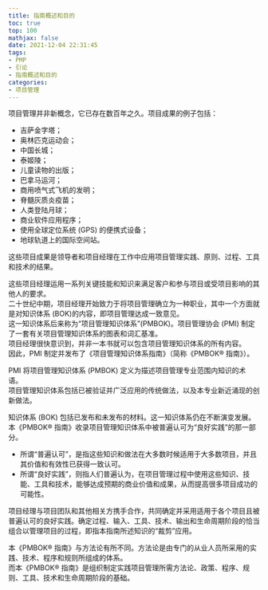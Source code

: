 ```yaml
---
title: 指南概述和目的
toc: true
top: 100
mathjax: false
date: 2021-12-04 22:31:45
tags:
- PMP
- 引论
- 指南概述和目的
categories:
- 项目管理
---
```

项目管理并非新概念，它已存在数百年之久。项目成果的例子包括：

- 吉萨金字塔；
- 奥林匹克运动会；
- 中国长城；
- 泰姬陵；
- 儿童读物的出版；
- 巴拿马运河；
- 商用喷气式飞机的发明；
- 脊髓灰质炎疫苗；
- 人类登陆月球；
- 商业软件应用程序；
- 使用全球定位系统 (GPS) 的便携式设备；
- 地球轨道上的国际空间站。  

这些项目成果是领导者和项目经理在工作中应用项目管理实践、原则、过程、工具和技术的结果。

这些项目经理运用一系列关键技能和知识来满足客户和参与项目或受项目影响的其他人的要求。  
二十世纪中期，项目经理开始致力于将项目管理确立为一种职业，其中一个方面就是对知识体系 (BOK)的内容，即项目管理达成一致意见。  
这一知识体系后来称为“项目管理知识体系”(PMBOK)。项目管理协会 (PMI) 制定了一套有关项目管理知识体系的图表和词汇基准。  
项目经理很快意识到，并非一本书就可以包含项目管理知识体系的所有内容。  
因此，PMI 制定并发布了《项目管理知识体系指南》（简称《PMBOK® 指南》）。

PMI 将项目管理知识体系 (PMBOK) 定义为描述项目管理专业范围内知识的术语。  
项目管理知识体系包括已被验证并广泛应用的传统做法，以及本专业新近涌现的创新做法。

知识体系 (BOK) 包括已发布和未发布的材料。这一知识体系仍在不断演变发展。  
本《PMBOK® 指南》收录项目管理知识体系中被普遍认可为“良好实践”的那一部分。

- 所谓“普遍认可”，是指这些知识和做法在大多数时候适用于大多数项目，并且其价值和有效性已获得一致认可。  
- 所谓“良好实践”，则指人们普遍认为，在项目管理过程中使用这些知识、技能、工具和技术，能够达成预期的商业价值和成果，从而提高很多项目成功的可能性。  

项目经理与项目团队和其他相关方携手合作，共同确定并采用适用于各个项目且被普遍认可的良好实践。确定过程、输入、工具、技术、输出和生命周期阶段的恰当组合以管理项目的过程，即指本指南所述知识的“裁剪”应用。

本《PMBOK® 指南》与方法论有所不同。方法论是由专门的从业人员所采用的实践、技术、程序和规则所组成的体系。  
而本《PMBOK® 指南》是组织制定实践项目管理所需方法论、政策、程序、规则、工具、技术和生命周期阶段的基础。
